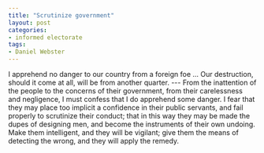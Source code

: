 ```yaml
---
title: "Scrutinize government"
layout: post
categories:
- informed electorate
tags:
- Daniel Webster
---
```


I apprehend no danger to our country from a foreign foe ... Our destruction, should it come at all, will be from another quarter. --- From the inattention of the people to the concerns of their government, from their carelessness and negligence, I must confess that I do apprehend some danger. I fear that they may place too implicit a confidence in their public servants, and fail properly to scrutinize their conduct; that in this way they may be made the dupes of designing men, and become the instruments of their own undoing. Make them intelligent, and they will be vigilant; give them the means of detecting the wrong, and they will apply the remedy.